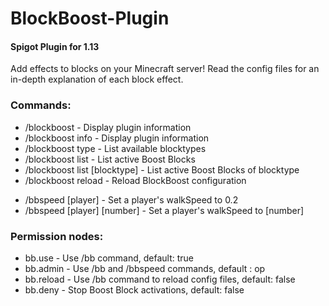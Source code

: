 <h1>BlockBoost-Plugin</h1>
<h4>Spigot Plugin for 1.13</h4>
Add effects to blocks on your Minecraft server!
Read the config files for an in-depth explanation of each block effect.

<h3>Commands:</h3>
<ul>
  <li>/blockboost - Display plugin information</li>
  <li>/blockboost info - Display plugin information</li>
  <li>/blockboost type - List available blocktypes</li>
  <li>/blockboost list - List active Boost Blocks</li>
  <li>/blockboost list [blocktype] - List active Boost Blocks of blocktype</li>
  <li>/blockboost reload - Reload BlockBoost configuration</li>
</ul>

<ul>
  <li>/bbspeed [player] - Set a player's walkSpeed to 0.2</li>
  <li>/bbspeed [player] [number] - Set a player's walkSpeed to [number]</li>
</ul>

<h3>Permission nodes:</h3>
<ul>
  <li>bb.use - Use /bb command, default: true</li>
  <li>bb.admin - Use /bb and /bbspeed commands, default
  : op</li>
  <li>bb.reload - Use /bb command to reload config files, default: false</li>
  <li>bb.deny - Stop Boost Block activations, default: false</li>
</ul>
